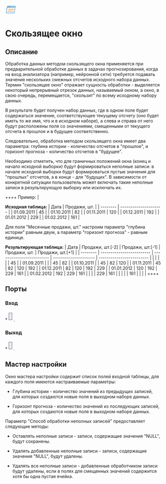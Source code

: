 ![](/media/app/icons/component_18/component_default-11.svg)
# Скользящее окно

## Описание
Обработка данных методом скользящего окна применяется при предварительной обработке данных в задачах прогнозирования, когда на вход анализатора (например, нейронной сети) требуется подавать значения нескольких смежных отсчетов исходного набора данных. Термин "скользящее окно" отражает сущность обработки - выделяется некоторый непрерывный отрезок данных, называемый окном, а окно, в свою очередь, перемещается, "скользит" по всему исходному набору данных.

В результате будет получен набор данных, где в одном поле будет содержаться значение, соответствующее текущему отсчету (оно будет иметь то же имя, что и в исходном наборе), а слева и справа от него будут расположены поля со значениями, смещенными от текущего отсчета в прошлое и в будущее соответственно.

Следовательно, обработка методом скользящего окна имеет два параметра: глубина истории - количество отсчетов в "прошлое", и горизонт прогноза - количество отсчетов в "будущее".

Необходимо отметить, что для граничных положений окна (конец и начало исходной выборки) будут формироваться неполные записи: в начале исходной выборки будут формироваться пустые значения для "прошлых" отсчетов, а в конце - для "будущих". В зависимости от конкретной ситуации пользователь может включать такие неполные записи в результирующую выборку или исключать их.


++++  Пример:  |

**Исходная таблица:**
 | Дата   | Продажи, шт. | 
 | --------   | --------------------- | 
 | 01.09.2011 | 45                    | 
 | 01.10.2011 | 82                    | 
 | 01.11.2011 | 120                   | 
 | 01.12.2011 | 192                   | 
 | 01.01.2012 | 229                   | 
 | 01.02.2012 | 161                   | 

Для поля "Месячные продажи, шт." настроим параметр "глубина истории" равным двум, а параметр "горизонт прогноза" - равным единице.

    

**Результирующая таблица:**
 | Дата   | Продажи, шт.[-2] | Продажи, шт.[-1] | Продажи, шт. | Продажи, шт.[+1] | 
 | --------   | ------------------------- | ------------------------- | --------------------- | ------------------------- | 
 |            |                           |                           |                       | 45                        | 
 | 01.09.2011 |                           |                           | 45                    | 82                        | 
 | 01.10.2011 |                           | 45                        | 82                    | 120                       | 
 | 01.11.2011 | 45                        | 82                        | 120                   | 192                       | 
 | 01.12.2011 | 82                        | 120                       | 192                   | 229                       | 
 | 01.01.2012 | 120                       | 192                       | 229                   | 161                       | 
 | 01.02.2012 | 192                       | 229                       | 161                   |                           | 
 |            | 229                       | 161                       |                       |                           | 
 |            | 161                       |                           |                       |                           | 
++++


## Порты

### Вход

   *![](/media/app/icons/ports/output_table_inactive.svg). 
### Выход

   *![](/media/app/icons/ports/output_table_inactive.svg).


## Мастер настройки

Окно мастера настройки содержит список полей входной таблицы, для каждого поля имеются настраиваемые параметры:

*  Глубина истории - количество значений из предыдущих записей, для которых создаются новые поля в выходном наборе данных.

*  Горизонт прогноза - количество значений из последующих записей, для которых создаются новые поля в выходном наборе данных.

Параметр "Способ обработки неполных записей" предоставляет следующие методы:

*  Оставлять неполные записи - записи, содержащие значения "NULL", будут сохранены.

*  Удалять добавленные неполные записи - записи, содержащие значения "NULL", будут удалены.

*  Удалять все неполные записи - добавленные обработчиком записи будут удалены, если в полях для смещенных значений содержится хотя бы одна пустая ячейка.


